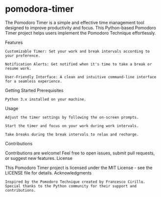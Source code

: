 # pomodora-timer
The Pomodoro Timer is a simple and effective time management tool designed to improve productivity and focus. This Python-based Pomodoro Timer project helps users implement the Pomodoro Technique effortlessly.

Features

    Customizable Timer: Set your work and break intervals according to your preference.

    Notification Alerts: Get notified when it's time to take a break or resume work.

    User-Friendly Interface: A clean and intuitive command-line interface for a seamless experience.

Getting Started
Prerequisites

    Python 3.x installed on your machine.

Usage

    Adjust the timer settings by following the on-screen prompts.

    Start the timer and focus on your work during work intervals.

    Take breaks during the break intervals to relax and recharge.

Contributions

Contributions are welcome! Feel free to open issues, submit pull requests, or suggest new features.
License

This Pomodoro Timer project is licensed under the MIT License - see the LICENSE file for details.
Acknowledgments

    Inspired by the Pomodoro Technique created by Francesco Cirillo.
    Special thanks to the Python community for their support and contributions.
